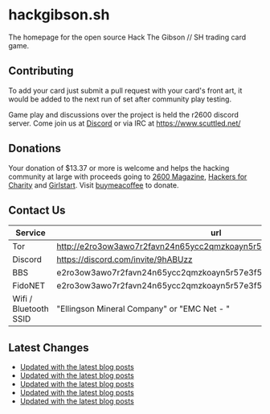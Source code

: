 # hackgibson.sh
The homepage for the open source Hack The Gibson // SH trading card game.


## Contributing

To add your card just submit a pull request with your card's front art, it would be added to the next run of set after community play testing.

Game play and discussions over the project is held the r2600 discord server. Come join us at [Discord](https://discord.com/invite/9hABUzz) or via IRC at https://www.scuttled.net/


## Donations

Your donation of $13.37 or more is welcome and helps the hacking community at large with proceeds going to [2600 Magazine](https://2600.com/), [Hackers for Charity](https://hackersforcharity.org) and [Girlstart](https://girlstart.org).  Visit [buymeacoffee](https://www.buymeacoffee.com/hackgibson.sh) to donate.


## Contact Us

Service | url
-|-
Tor | http://e2ro3ow3awo7r2favn24n65ycc2qmzkoayn5r57e3f56nvjwdcgg32ad.onion
Discord | https://discord.com/invite/9hABUzz
BBS | e2ro3ow3awo7r2favn24n65ycc2qmzkoayn5r57e3f56nvjwdcgg32ad.onion:23
FidoNET | e2ro3ow3awo7r2favn24n65ycc2qmzkoayn5r57e3f56nvjwdcgg32ad.onion:24554
Wifi / Bluetooth SSID | "Ellingson Mineral Company" or "EMC Net - <fidonet address>"

## Latest Changes
<!-- BLOG-POST-LIST:START -->
- [Updated with the latest blog posts](https://github.com/DFW2600/hackgibson.sh/commit/fbb97324cb36f609e4a8520501d2110d158a2ede)
- [Updated with the latest blog posts](https://github.com/DFW2600/hackgibson.sh/commit/f1a94709b6ae309cf2d806d4678a90b1c3ce53dc)
- [Updated with the latest blog posts](https://github.com/DFW2600/hackgibson.sh/commit/6d86aa726fac55697bc507a86c21035d49676ec9)
- [Updated with the latest blog posts](https://github.com/DFW2600/hackgibson.sh/commit/327bdf068e7c3a9a69019203581cf383c9238142)
- [Updated with the latest blog posts](https://github.com/DFW2600/hackgibson.sh/commit/ff4f9b90ea57aa8029f1d759e2b662c0c3c8d27b)
<!-- BLOG-POST-LIST:END -->
